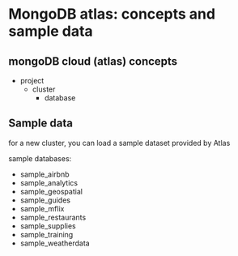 # MongoDB atlas: concepts and sample data

## mongoDB cloud (atlas) concepts

- project
  - cluster
    - database

## Sample data

for a new cluster, you can load a sample dataset provided by Atlas

sample databases:

- sample_airbnb
- sample_analytics
- sample_geospatial
- sample_guides
- sample_mflix
- sample_restaurants
- sample_supplies
- sample_training
- sample_weatherdata
